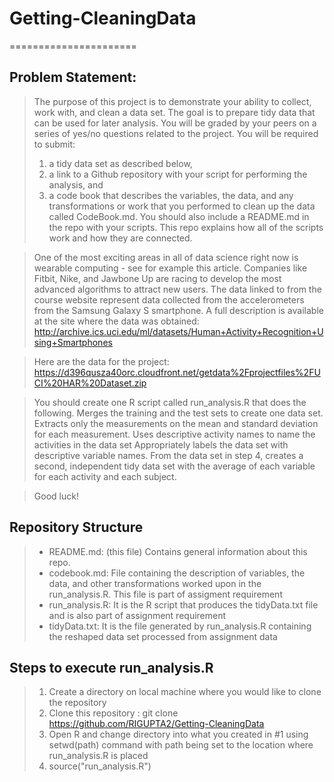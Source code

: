 # Getting-CleaningData
======================
## Problem Statement:
> The purpose of this project is to demonstrate your ability to collect, work with, and clean a data set. 
> The goal is to prepare tidy data that can be used for later analysis. 
> You will be graded by your peers on a series of yes/no questions related to the project. 
> You will be required to submit: 
> 	1) a tidy data set as described below, 
> 	2) a link to a Github repository with your script for performing the analysis, and 
> 	3) a code book that describes the variables, the data, and any transformations or work that you performed to clean up the data called CodeBook.md. 
> You should also include a README.md in the repo with your scripts. 
> This repo explains how all of the scripts work and how they are connected.  

> One of the most exciting areas in all of data science right now is wearable computing - see for example this article.
> Companies like Fitbit, Nike, and Jawbone Up are racing to develop the most advanced algorithms to attract new users.
> The data linked to from the course website represent data collected from the accelerometers from the Samsung Galaxy S smartphone.
> A full description is available at the site where the data was obtained:
> http://archive.ics.uci.edu/ml/datasets/Human+Activity+Recognition+Using+Smartphones 

> Here are the data for the project:
> https://d396qusza40orc.cloudfront.net/getdata%2Fprojectfiles%2FUCI%20HAR%20Dataset.zip 

> You should create one R script called run_analysis.R that does the following. 
> Merges the training and the test sets to create one data set.
> Extracts only the measurements on the mean and standard deviation for each measurement. 
> Uses descriptive activity names to name the activities in the data set
> Appropriately labels the data set with descriptive variable names. 
> From the data set in step 4, creates a second, independent tidy data set with the average of each variable for each activity and each subject.

> Good luck!

## Repository Structure
> - README.md: (this file) Contains general information about this repo.
> - codebook.md: File containing the description of variables, the data, and other transformations worked upon in the run_analysis.R. This file is part of assigment requirement
> - run_analysis.R: It is the R script that produces the tidyData.txt file and is also part of assignment requirement
> - tidyData.txt: It is the file generated by run_analysis.R containing the reshaped data set processed from assignment data

## Steps to execute run_analysis.R
> 1. Create a directory on local machine where you would like to clone the repository
> 2. Clone this repository : git clone https://github.com/RIGUPTA2/Getting-CleaningData
> 3. Open R and change directory into what you created in #1 using setwd(path) command with path being set to the location where run_analysis.R is placed
> 4. source("run_analysis.R")

